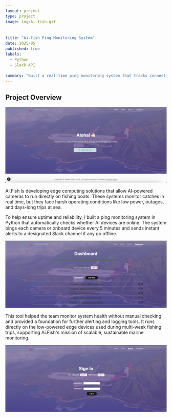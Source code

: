 ```yaml
---
layout: project
type: project
image: img/Ai.fish.gif


title: "Ai.fish Ping Monitoring System"
date: 2025/05
published: true
labels:
  - Python
  - Slack API

summary: "Built a real-time ping monitoring system that tracks connectivity of onboard AI devices for fishing vessels using low-powered edge computing."
---
```


## Project Overview


<img src="../img/shakashifts_landingpage.png" alt="Shaka Shifts Landing Page" width="599">

Ai.Fish is developing edge computing solutions that allow AI-powered cameras to run directly on fishing boats. These systems monitor catches in real time, but they face harsh operating conditions like low power, outages, and days-long trips at sea.

To help ensure uptime and reliability, I built a ping monitoring system in Python that automatically checks whether AI devices are online. The system pings each camera or onboard device every 5 minutes and sends instant alerts to a designated Slack channel if any go offline.


<img src="../img/shakashifts-employee-page.png" alt="Shaka Shifts Employee Page" width="700">

This tool helped the team monitor system health without manual checking and provided a foundation for further alerting and logging tools. It runs directly on the low-powered edge devices used during multi-week fishing trips, supporting Ai.Fish's mission of scalable, sustainable marine monitoring.

<img src="../img/shakashifts-signin.png" alt="Shaka Shifts Sign In Page" width="599">




